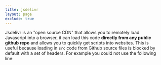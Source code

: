 ```yaml
---
title: jsdelivr
layout: page
exclude: true
---
```


Jsdelivr is an "open source CDN" that allows you to remotely load Javascript into a browser, it can load this code **directly from any public github repo** and allows you to quickly get scripts into websites. This is useful because loading in `src` code from Github source files is blocked by default with a set of headers. For example you could not use the following line
<!--stackedit_data:
eyJoaXN0b3J5IjpbMjEzNDg5NDM3NywtMjI3NTkwNTAxXX0=
-->